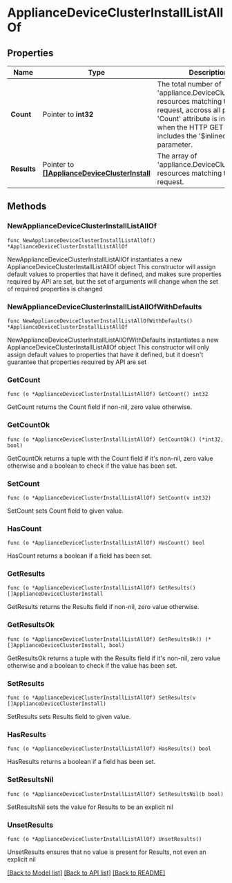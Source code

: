 # ApplianceDeviceClusterInstallListAllOf

## Properties

Name | Type | Description | Notes
------------ | ------------- | ------------- | -------------
**Count** | Pointer to **int32** | The total number of &#39;appliance.DeviceClusterInstall&#39; resources matching the request, accross all pages. The &#39;Count&#39; attribute is included when the HTTP GET request includes the &#39;$inlinecount&#39; parameter. | [optional] 
**Results** | Pointer to [**[]ApplianceDeviceClusterInstall**](ApplianceDeviceClusterInstall.md) | The array of &#39;appliance.DeviceClusterInstall&#39; resources matching the request. | [optional] 

## Methods

### NewApplianceDeviceClusterInstallListAllOf

`func NewApplianceDeviceClusterInstallListAllOf() *ApplianceDeviceClusterInstallListAllOf`

NewApplianceDeviceClusterInstallListAllOf instantiates a new ApplianceDeviceClusterInstallListAllOf object
This constructor will assign default values to properties that have it defined,
and makes sure properties required by API are set, but the set of arguments
will change when the set of required properties is changed

### NewApplianceDeviceClusterInstallListAllOfWithDefaults

`func NewApplianceDeviceClusterInstallListAllOfWithDefaults() *ApplianceDeviceClusterInstallListAllOf`

NewApplianceDeviceClusterInstallListAllOfWithDefaults instantiates a new ApplianceDeviceClusterInstallListAllOf object
This constructor will only assign default values to properties that have it defined,
but it doesn't guarantee that properties required by API are set

### GetCount

`func (o *ApplianceDeviceClusterInstallListAllOf) GetCount() int32`

GetCount returns the Count field if non-nil, zero value otherwise.

### GetCountOk

`func (o *ApplianceDeviceClusterInstallListAllOf) GetCountOk() (*int32, bool)`

GetCountOk returns a tuple with the Count field if it's non-nil, zero value otherwise
and a boolean to check if the value has been set.

### SetCount

`func (o *ApplianceDeviceClusterInstallListAllOf) SetCount(v int32)`

SetCount sets Count field to given value.

### HasCount

`func (o *ApplianceDeviceClusterInstallListAllOf) HasCount() bool`

HasCount returns a boolean if a field has been set.

### GetResults

`func (o *ApplianceDeviceClusterInstallListAllOf) GetResults() []ApplianceDeviceClusterInstall`

GetResults returns the Results field if non-nil, zero value otherwise.

### GetResultsOk

`func (o *ApplianceDeviceClusterInstallListAllOf) GetResultsOk() (*[]ApplianceDeviceClusterInstall, bool)`

GetResultsOk returns a tuple with the Results field if it's non-nil, zero value otherwise
and a boolean to check if the value has been set.

### SetResults

`func (o *ApplianceDeviceClusterInstallListAllOf) SetResults(v []ApplianceDeviceClusterInstall)`

SetResults sets Results field to given value.

### HasResults

`func (o *ApplianceDeviceClusterInstallListAllOf) HasResults() bool`

HasResults returns a boolean if a field has been set.

### SetResultsNil

`func (o *ApplianceDeviceClusterInstallListAllOf) SetResultsNil(b bool)`

 SetResultsNil sets the value for Results to be an explicit nil

### UnsetResults
`func (o *ApplianceDeviceClusterInstallListAllOf) UnsetResults()`

UnsetResults ensures that no value is present for Results, not even an explicit nil

[[Back to Model list]](../README.md#documentation-for-models) [[Back to API list]](../README.md#documentation-for-api-endpoints) [[Back to README]](../README.md)



